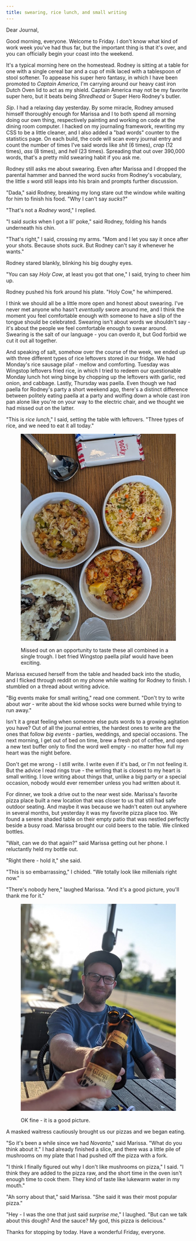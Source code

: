 ```yaml
---
title: swearing, rice lunch, and small writing
---
```


Dear Journal,

Good morning, everyone.  Welcome to Friday.  I don't know what kind of
work week you've had thus far, but the important thing is that it's
over, and you can officially begin your coast into the weekend.

It's a typical morning here on the homestead.  Rodney is sitting at a
table for one with a single cereal bar and a cup of milk laced with a
tablespoon of stool softener.  To appease his super hero fantasy, in
which I have been promoted to _Captain America_, I'm carrying around
our heavy cast iron Dutch Oven lid to act as my shield.  Captain
America may not be my favorite super hero, but it beats being
_Shredhead_ or Super Hero Rodney's butler.

_Sip_.  I had a relaxing day yesterday.  By some miracle, Rodney
amused himself thoroughly enough for Marissa and I to both spend all
morning doing our own thing, respectively painting and working on code
at the dining room computer.  I hacked on my journaling framework,
rewriting my CSS to be a little cleaner, and I also added a "bad
words" counter to the statistics page.  On each build, the code will
scan every journal entry and count the number of times I've said words
like _shit_ (6 times), _crap_ (12 times), _ass_ (8 times), and _hell_
(23 times).  Spreading that out over 390,000 words, that's a pretty
mild swearing habit if you ask me.

Rodney still asks me about swearing.  Even after Marissa and I dropped
the parental hammer and banned the word _sucks_ from Rodney's
vocabulary, the little _s_ word still leaps into his brain and prompts
further discussion.

"Dada," said Rodney, breaking my long stare out the window while
waiting for him to finish his food.  "Why I can't say _sucks_?"

"That's not a _Rodney_ word," I replied.

"I said _sucks_ when I got a lil' poke," said Rodney, folding his
hands underneath his chin.

"That's right," I said, crossing my arms.  "Mom and I let you say it
once after your shots.  Because shots _suck_.  But Rodney can't say it
whenever he wants."

Rodney stared blankly, blinking his big doughy eyes.

"You can say _Holy Cow_, at least you got that one," I said, trying to
cheer him up.

Rodney pushed his fork around his plate.  "Holy Cow," he whimpered.

I think we should all be a little more open and honest about swearing.
I've never met anyone who hasn't _eventually_ swore around me, and I
think the moment you feel comfortable enough with someone to have a
slip of the tongue should be celebrated.  Swearing isn't about words
we shouldn't say - it's about the people we feel comfortable enough to
swear around.  Swearing is the salt of our language - you can overdo
it, but God forbid we cut it out all together.

And speaking of salt, somehow over the course of the week, we ended up
with three different types of rice leftovers stored in our fridge.  We
had Monday's rice sausage pilaf - mellow and comforting.  Tuesday was
Wingstop leftovers fried rice, in which I tried to redeem our
questionable Monday lunch hot wing binge by chopping up the leftovers
with garlic, red onion, and cabbage.  Lastly, Thursday was paella.
Even though we had paella for Rodney's party a short weekend ago,
there's a distinct difference between politely eating paella at a
party and wolfing down a whole cast iron pan alone like you're on your
way to the electric chair, and we thought we had missed out on the
latter.

"This is _rice lunch_," I said, setting the table with leftovers.
"Three types of rice, and we need to eat it all today."

<figure>
  <a href="/images/rice-lunch.jpg">
    <img alt="rice lunch" src="/images/rice-lunch.jpg"/>
  </a>
  <figcaption>
    <p>Missed out
on an opportunity to taste these all combined in a single trough.  I
bet fried Wingstop paella pilaf would have been exciting.</p>
  </figcaption>
</figure>

Marissa excused herself from the table and headed back into the
studio, and I flicked through reddit on my phone while waiting for
Rodney to finish.  I stumbled on a thread about writing advice.

"Big events make for small writing," read one comment.  "Don't try to
write about _war_ - write about the kid whose socks were burned while
trying to run away."

Isn't it a great feeling when someone else puts words to a growing
agitation you have?  Out of all the journal entries, the hardest ones
to write are the ones that follow _big events_ - parties, weddings,
and special occasions.  The next morning, I get out of bed on time,
brew a fresh pot of coffee, and open a new text buffer only to find
the word well empty - no matter how full my heart was the night
before.

Don't get me wrong - I still write.  I write even if it's bad, or I'm
not feeling it.  But the advice I read rings true - the writing that
is closest to my heart is small writing.  I love writing about things
that, unlike a big party or a special occasion, nobody would ever
remember unless you had written about it.

For dinner, we took a drive out to the near west side.  Marissa's
favorite pizza place built a new location that was closer to us that
still had safe outdoor seating.  And maybe it was because we hadn't
eaten out anywhere in several months, but yesterday it was my favorite
pizza place too.  We found a serene shaded table on their empty patio
that was nestled perfectly beside a busy road.  Marissa brought our
cold beers to the table.  We clinked bottles.

"Wait, can we do that again?" said Marissa getting out her phone.  I
reluctantly held my bottle out.

"Right there - hold it," she said.

"This is so embarrassing," I chided.  "We totally look like millenials
right now."

"There's nobody here," laughed Marissa.  "And it's a good picture,
you'll thank me for it."

<figure>
  <a href="/images/cheers.jpg">
    <img alt="cheers" src="/images/cheers.jpg"/>
  </a>
  <figcaption>
    <p>OK fine - it is
a good picture.</p>
  </figcaption>
</figure>

A masked waitress cautiously brought us our pizzas and we began
eating.

"So it's been a while since we had _Novanta_," said Marissa.  "What do
you think about it."  I had already finished a slice, and there was a
little pile of mushrooms on my plate that I had pushed off the pizza
with a fork.

"I think I finally figured out why I don't like mushrooms on pizza," I
said.  "I think they are added to the pizza raw, and the short time in
the oven isn't enough time to cook them.  They kind of taste like
lukewarm water in my mouth."

"Ah sorry about that," said Marissa.  "She said it was their most
popular pizza."

"Hey - I was the one that just said _surprise me_," I laughed.  "But
can we talk about this dough?  And the sauce?  My god, this pizza is
delicious."

Thanks for stopping by today.  Have a wonderful Friday, everyone.
